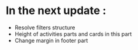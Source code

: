 # In the next update :

-   Resolve filters structure
-   Height of activities parts and cards in this part
-   Change margin in footer part
